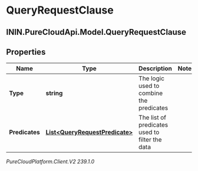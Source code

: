 # QueryRequestClause

## ININ.PureCloudApi.Model.QueryRequestClause

## Properties

|Name | Type | Description | Notes|
|------------ | ------------- | ------------- | -------------|
| **Type** | **string** | The logic used to combine the predicates | |
| **Predicates** | [**List&lt;QueryRequestPredicate&gt;**](QueryRequestPredicate) | The list of predicates used to filter the data | |



_PureCloudPlatform.Client.V2 239.1.0_

